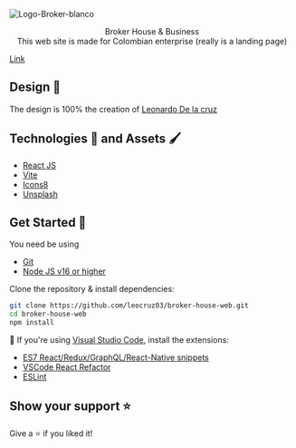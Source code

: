 ![Logo-Broker-blanco](https://user-images.githubusercontent.com/93545076/172902302-d61157e9-ace8-4b79-9753-04ae8a9e1397.png)

<div align="center">
  Broker House & Business
  <br />
  This web site is made for Colombian enterprise (really is a landing page)
</div>

[Link](https://landing-broker-house.netlify.app/)

## Design 🎨

The design is 100% the creation of [Leonardo De la cruz](https://www.instagram.com/delcruz_/)

## Technologies 🦾 and Assets 🖌️

- [React JS](https://reactjs.org/)
- [Vite](https://vitejs.dev/)
- [Icons8](https://icons8.com/)
- [Unsplash](https://unsplash.com/es)

## Get Started 🚀

You need be using

- [Git](https://git-scm.com/downloads)
- [Node JS v16 or higher](https://nodejs.org/es/download/)

Clone the repository & install dependencies:

```bash
git clone https://github.com/leocruz03/broker-house-web.git
cd broker-house-web
npm install
```

📢 If you're using [Visual Studio Code](https://code.visualstudio.com/), install the extensions:
- [ES7 React/Redux/GraphQL/React-Native snippets](https://marketplace.visualstudio.com/items?itemName=dsznajder.es7-react-js-snippets)
- [VSCode React Refactor](https://marketplace.visualstudio.com/items?itemName=planbcoding.vscode-react-refactor)
- [ESLint](https://marketplace.visualstudio.com/items?itemName=dbaeumer.vscode-eslint)

## Show your support ⭐️

Give a ⭐️ if you liked it!
